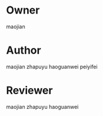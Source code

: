 # Owner
maojian

# Author 
maojian
zhapuyu
haoguanwei
peiyifei

# Reviewer
maojian
zhapuyu
haoguanwei